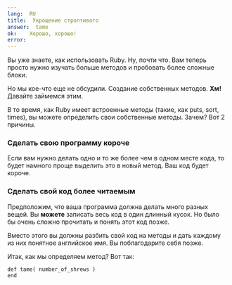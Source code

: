 ```yaml
---
lang:  RU
title:  Укрощение строптивого
answer:  tame
ok:    Хорошо, хорошо!
error:
---
```


Вы уже знаете, как использовать Ruby. Ну, почти что. Вам теперь просто нужно
изучать больше методов и пробовать более сложные блоки.

Но мы кое-что еще не обсудили. Создание собственных методов. __Хм!__ Давайте
займемся этим.

В то время, как Ruby имеет встроенные методы (такие, как puts, sort, times), вы
можете определить свои собственные методы. Зачем? Вот 2 причины.

### Сделать свою программу короче
Если вам нужно делать одно и то же более чем в одном месте кода, то будет
намного проще выделить это в новый метод. Ваш код будет короче.

### Сделать свой код более читаемым
Предположим, что ваша программа должна делать много разных вещей. Вы __можете__
записать весь код в один длинный кусок. Но было бы очень сложно прочитать и
понять этот код позже.

Вместо этого вы должны разбить свой код на методы и дать каждому из них
понятное английское имя. Вы поблагодарите себя позже.

Итак, как мы определяем метод? Вот так:

    def tame( number_of_shrews )
    end
